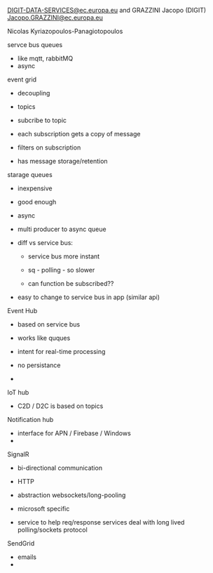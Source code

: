 
DIGIT-DATA-SERVICES@ec.europa.eu and GRAZZINI Jacopo (DIGIT) Jacopo.GRAZZINI@ec.europa.eu

 Nicolas Kyriazopoulos-Panagiotopoulos

servce bus queues

- like mqtt, rabbitMQ
- async


event grid

- decoupling
- topics
- subcribe to topic

- each subscription gets a copy of message
- filters on subscription

- has message storage/retention


starage queues

- inexpensive
- good enough

- async
- multi producer to async queue

- diff vs service bus:
  - service bus more instant
  - sq - polling - so slower

  - can function be subscribed??

- easy to change to service bus in app (similar api)

 
Event Hub

- based on service bus
- works like quques
- intent for real-time processing

- no persistance
-  

IoT hub

-  C2D / D2C is based on topics

Notification hub

- interface for APN / Firebase / Windows
- 

SignalR 

- bi-directional communication
- HTTP 

- abstraction websockets/long-pooling
- microsoft specific

- service to help req/response services deal with long lived polling/sockets protocol

SendGrid

- emails
-  

